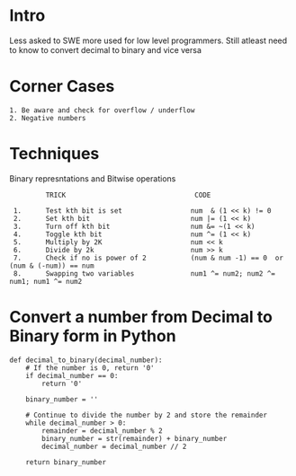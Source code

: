 # Intro

Less asked to SWE more used for low level programmers.
Still atleast need to know to convert decimal to binary and vice versa


# Corner Cases

    1. Be aware and check for overflow / underflow
    2. Negative numbers



# Techniques

  Binary represntations and Bitwise operations
  
             TRICK                                CODE

     1.      Test kth bit is set                 num  & (1 << k) != 0
     2.      Set kth bit                         num |= (1 << k)
     3.      Turn off kth bit                    num &= ~(1 << k)
     4.      Toggle kth bit                      num ^= (1 << k)
     5.      Multiply by 2K                      num << k
     6.      Divide by 2k                        num >> k
     7.      Check if no is power of 2           (num & num -1) == 0  or (num & (-num)) == num
     8.      Swapping two variables              num1 ^= num2; num2 ^= num1; num1 ^= num2



# Convert a number from Decimal to Binary form in Python


    def decimal_to_binary(decimal_number):
        # If the number is 0, return '0'
        if decimal_number == 0:
            return '0'
        
        binary_number = ''
        
        # Continue to divide the number by 2 and store the remainder
        while decimal_number > 0:
            remainder = decimal_number % 2
            binary_number = str(remainder) + binary_number
            decimal_number = decimal_number // 2
        
        return binary_number
